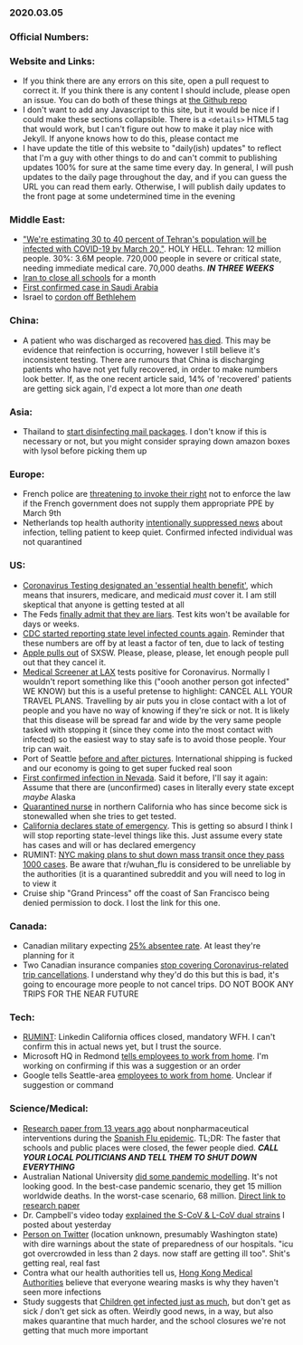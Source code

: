 ### 2020.03.05

### Official Numbers:

### Website and Links:

* If you think there are any errors on this site, open a pull request to
  correct it. If you think there is any content I should include, please
  open an issue. You can do both of these things at [the Github
repo](https://github.com/cvdailyupdates/cvdailyupdates.github.io)
* I don't want to add any Javascript to this site, but it would be nice
  if I could make these sections collapsible. There is a `<details>`
  HTML5 tag that would work, but I can't figure out how to make it play
  nice with Jekyll. If anyone knows how to do this, please contact me
* I have update the title of this website to "daily(ish) updates" to
  reflect that I'm a guy with other things to do and can't commit to
  publishing updates 100% for sure at the same time every day. In general,
  I will push updates to the daily page throughout the day, and if you
  can guess the URL you can read them early. Otherwise, I will publish
  daily updates to the front page at some undetermined time in the evening

### Middle East:

* ["We're estimating 30 to 40 percent of Tehran's population will be infected with COVID-19 by March 20,"](https://twitter.com/HeshmatAlavi/status/1235496800112586753). HOLY HELL. Tehran: 12 million people. 30%: 3.6M people. 720,000 people in severe or critical state, needing immediate medical care. 70,000 deaths. _**IN THREE WEEKS**_
* [Iran to close all
  schools](https://twitter.com/bnodesk/status/1235514853370052610?s=21)
  for a month
* [First confirmed case in Saudi
  Arabia](https://flutrackers.com/forum/forum/middle-east/saudi-arabia-ab/833053-saudi-arabia-announces-first-case-of-coronavirus)
* Israel to [cordon off
  Bethlehem](https://twitter.com/BNODesk/status/1235659957133074432?s=20)

### China:

* A patient who was discharged as recovered [has
  died](https://www.scmp.com/news/china/society/article/3065091/coronavirus-recovered-patient-dies-china-reports-139-new-cases).
  This may be evidence that reinfection is occurring, however I still
  believe it's inconsistent testing. There are rumours that China is
  discharging patients who have not yet fully recovered, in order to make
  numbers look better. If, as the one recent article said, 14% of
  'recovered' patients are getting sick again, I'd expect a lot more than
  _one_ death

### Asia:

* Thailand to [start disinfecting mail
  packages](https://www.bangkokpost.com/thailand/general/1872344/thailand-begins-disinfecting-packages).
  I don't know if this is necessary or not, but you might consider
  spraying down amazon boxes with lysol before picking them up

### Europe:

* French police are [threatening to invoke their right](https://twitter.com/Deven_Intel/status/1235571307112214528)
  not to enforce the law if the French government does not supply them appropriate PPE by March 9th
* Netherlands top health authority [intentionally suppressed news](https://www.telegraaf.nl/video/1287078306/coronapatient-mocht-niks-zeggen-van-ggd) about
  infection, telling patient to keep quiet. Confirmed infected
  individual was not quarantined

### US:

* [Coronavirus Testing designated an 'essential health
  benefit'](https://twitter.com/francoordonez/status/1235276782477205504?s=21),
  which means that insurers, medicare, and medicaid _must_ cover it. I
  am still skeptical that anyone is getting tested at all
* The Feds [finally admit that they are liars](https://www.bloomberg.com/news/articles/2020-03-05/u-s-won-t-meet-coronavirus-test-rollout-goal-senators-say?utm_content=business&cmpid=socialflow-twitter-business&utm_medium=social&utm_source=twitter&utm_campaign=socialflow-organic). Test kits won't be available for days or weeks.
* [CDC started reporting state level infected counts
  again](https://www.cdc.gov/coronavirus/2019-ncov/cases-in-us.html).
  Reminder that these numbers are off by at least a factor of ten, due to
  lack of testing
* [Apple pulls
  out](https://appleosophy.com/2020/03/04/apple-gets-out-of-sxsw-due-to-coronavirus/)
  of SXSW. Please, please, please, let enough people pull out that they
  cancel it.
* [Medical Screener at
  LAX](https://www.nbcnews.com/health/health-news/medical-screener-lax-airport-tests-positive-coronavirus-n1149986)
  tests positive for Coronavirus. Normally I wouldn't report something
  like this ("oooh another person got infected" WE KNOW) but this is a
  useful pretense to highlight: CANCEL ALL YOUR TRAVEL PLANS. Travelling
  by air puts you in close contact with a lot of people and you have no
  way of knowing if they're sick or not. It is likely that this disease
  will be spread far and wide by the very same people tasked with stopping
  it (since they come into the most contact with infected) so the easiest
  way to stay safe is to avoid those people. Your trip can wait.
* Port of Seattle [before and after
  pictures](https://imgur.com/a/yCC9ASZ/). International shipping is
  fucked and our economy is going to get super fucked real soon
* [First confirmed infection in
  Nevada](https://www.kolotv.com/content/news/Report-First-coronavirus-case-confirmed-in-Nevada-568521011.html).
  Said it before, I'll say it again: Assume that there are (unconfirmed)
  cases in literally every state except _maybe_ Alaska
* [Quarantined
  nurse](https://twitter.com/mattdpearce/status/1235688983603994625)
  in northern California who has since become sick is
  stonewalled when she tries to get tested.
* [California declares state of
  emergency](https://www.reuters.com/article/us-health-coronavirus-usa/california-declares-emergency-over-coronavirus-as-death-toll-rises-in-u-s-idUSKBN20R28H?feedType=RSS&feedName=domesticNews&utm_source=reddit.com).
  This is getting so absurd I think I will stop reporting state-level
  things like this. Just assume every state has cases and will or has
  declared emergency
* RUMINT: [NYC making plans to shut down mass transit once they pass
  1000 cases](https://www.reddit.com/r/Wuhan_Flu/comments/fdx75y/nyc_mass_transit_shit_is_about_to_get_real/0).
  Be aware that r/wuhan_flu is considered to be unreliable by the
  authorities (it is a quarantined subreddit and you will need to log in
  to view it
* Cruise ship "Grand Princess" off the coast of San Francisco being
  denied permission to dock. I lost the link for this one. 


### Canada:

* Canadian military expecting [25% absentee
  rate](https://globalnews.ca/news/6631960/coronavirus-canadian-military-pandemic-planning/).
  At least they're planning for it
* Two Canadian insurance companies [stop covering Coronavirus-related trip cancellations](https://www.cbc.ca/news/business/coronavirus-manulife-tugo-travel-insurance-1.5486117).
  I understand why they'd do this but this is bad, it's going to encourage
  more people to not cancel trips. DO NOT BOOK ANY TRIPS FOR THE NEAR
  FUTURE

### Tech:

* [RUMINT](https://www.urbandictionary.com/define.php?term=rumint):
  Linkedin California offices closed, mandatory WFH. I can't confirm
  this in actual news yet, but I trust the source.
* Microsoft HQ in Redmond [tells employees to work from
  home](https://www.reddit.com/r/China_Flu/comments/fdo74s/microsoft_hq_asking_all_employees_to_work_from/).
  I'm working on confirming if this was a suggestion or an order
* Google tells Seattle-area [employees to work from
  home](https://twitter.com/DeItaOne/status/1235582509922074624?s=20).
  Unclear if suggestion or command

### Science/Medical:

* [Research paper from 13 years
  ago](https://jamanetwork.com/journals/jama/fullarticle/208354) about
  nonpharmaceutical interventions during the [Spanish Flu
  epidemic](https://en.wikipedia.org/wiki/Spanish_flu_epidemic). TL;DR:
  The faster that schools and public places were closed, the fewer people
  died. _**CALL YOUR LOCAL POLITICIANS AND TELL THEM TO SHUT DOWN EVERYTHING**_
* Australian National University [did some pandemic
  modelling](https://anu.prezly.com/coronavirus-is-highly-uncertain-and-the-costs-could-be-high).
  It's not looking good. In the best-case pandemic scenario, they get
  15 million worldwide deaths. In the worst-case scenario, 68 million.
  [Direct link to research paper](https://cdn.uc.assets.prezly.com/f608a96a-ca11-4a06-99ec-adb478629363/-/inline/no/)
* Dr. Campbell's video today [explained the S-CoV & L-CoV dual
  strains](https://www.youtube.com/watch?v=FYPZHA-UjUY) I posted about
  yesterday
* [Person on Twitter](https://twitter.com/AcidFastBacilli/status/1235575541564137475) (location unknown, presumably Washington state) with dire warnings about the state of preparedness of our hospitals. "icu got overcrowded in less than 2 days. now staff are getting ill too". Shit's getting real, real fast
* Contra what our health authorities tell us, [Hong Kong Medical
  Authorities](https://www.thestandard.com.hk/breaking-news/section/4/143091/Ho-Pak-leung-says-up-to-5pc-Wuhan-evacuees-may-be-infected)
  believe that everyone wearing masks is why they haven't seen more
  infections
* Study suggests that [Children get infected just as
  much](https://www.medrxiv.org/content/10.1101/2020.03.03.20028423v1),
  but don't get as sick / don't get sick as often. Weirdly good news, in
  a way, but also makes quarantine that much harder, and the school
  closures we're not getting that much more important
